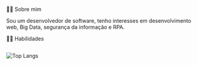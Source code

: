 👨‍🎓 Sobre mim

Sou um desenvolvedor de software, tenho interesses em desenvolvimento web, Big Data, segurança da informação e RPA.

👨‍💻 Habilidades


##

![Top Langs](https://github-readme-stats.vercel.app/api/top-langs/?username=rafaeg01&layout=compact)

